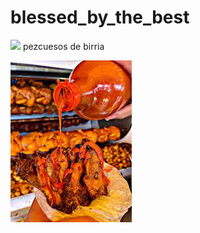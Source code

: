 # blessed_by_the_best

<img src="https://cloudfront-us-east-1.images.arcpublishing.com/metroworldnews/YZFMGQBMD5AELDW2WSUMEB4UIQ.jpeg">
pezcuesos de birria

![alt text](image-2.png)
